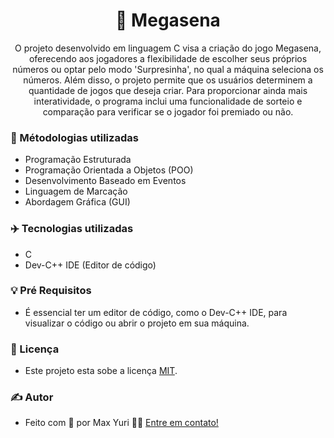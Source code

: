 <h1 align="center"> 
   🎲 Megasena
</h1>
<p align="center">
 O projeto desenvolvido em linguagem C visa a criação do jogo Megasena, oferecendo aos jogadores a flexibilidade de escolher seus próprios números ou optar pelo modo 'Surpresinha', no qual a máquina seleciona os números. Além disso, o projeto permite que os usuários determinem a quantidade de jogos que deseja criar. Para proporcionar ainda mais interatividade, o programa inclui uma funcionalidade de sorteio e comparação para verificar se o jogador foi premiado ou não.
</p>


### 👀 Métodologias utilizadas 
  - Programação Estruturada
  - Programação Orientada a Objetos (POO)
  - Desenvolvimento Baseado em Eventos
  - Linguagem de Marcação
  - Abordagem Gráfica (GUI)
  
### ✈️ Tecnologias utilizadas
  - C
  - Dev-C++ IDE (Editor de código)
  

### 💡 Pré Requisitos
  - É essencial ter um editor de código, como o Dev-C++ IDE, para visualizar o código ou abrir o projeto em sua máquina.
 
### 📝 Licença

- Este projeto esta sobe a licença [MIT](/LICENSE).

### ✍ Autor

- Feito com 💛 por Max Yuri 👋🏽 [Entre em contato!](https://www.linkedin.com/in/maxyuri13/)
